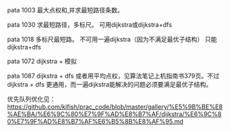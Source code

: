 
pata 1003
最大点权和,并求最短路径条数。




pata 1030
求最短路径，多标尺。
可用dijkstra或dijkstra+dfs


pata 1018
多标尺最短路。
不可用一遍dijkstra（因为不满足最优子结构）
只能dijkstra+dfs


pata 1072 
dijkstra + 模拟



pata 1087
dijkstra + dfs
或者用平均点权，见算法笔记上机指南书379页。不过dijkstra + dfs 更通用，而一遍dijkstra能解决的问题必须要满足最优子结构。


优先队列优化见：
https://github.com/kifish/prac_code/blob/master/gallery/%E5%9B%BE%E8%AE%BA/%E6%9C%80%E7%9F%AD%E8%B7%AF/dijkstra/%E6%9C%80%E7%9F%AD%E8%B7%AF%E6%B5%8B%E8%AF%95.md







